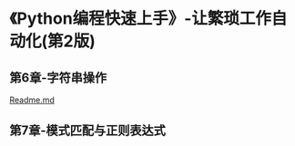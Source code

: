 # 《Python编程快速上手》-让繁琐工作自动化(第2版)

## 第6章-字符串操作

[Readme.md](https://github.com/niu0217/PythonBooks/blob/main/Automate-Tedious-Tasks/Dev/Chapter6/Readme.md)

## 第7章-模式匹配与正则表达式

